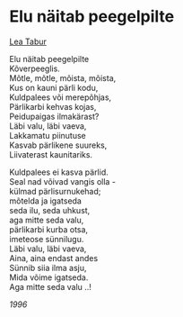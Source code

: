 # Elu näitab peegelpilte

[Lea Tabur](./)

Elu näitab peegelpilte  
Kõverpeeglis.  
Mõtle, mõtle, mõista, mõista,  
Kus on kauni pärli kodu,  
Kuldpalees või merepõhjas,  
Pärlikarbi kehvas kojas,  
Peidupaigas ilmakärast?  
Läbi valu, läbi vaeva,  
Lakkamatu piinutuse  
Kasvab pärlikene suureks,  
Liivaterast kaunitariks.

Kuldpalees ei kasva pärlid.  
Seal nad võivad vangis olla -  
külmad pärlisurnukehad;  
mõtelda ja igatseda  
seda ilu, seda uhkust,  
aga mitte seda valu,  
pärlikarbi kurba otsa,  
imeteose sünnilugu.  
Läbi valu, läbi vaeva,  
Aina, aina endast andes  
Sünnib siia ilma asju,  
Mida võime igatseda.  
Aga mitte seda valu ..!

_1996_

